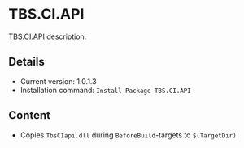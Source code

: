 TBS.CI.API
===

[TBS.CI.API] description.

Details
---
  - Current version: 1.0.1.3
  - Installation command: ``Install-Package TBS.CI.API``

Content
---
  - Copies ``TbsCIapi.dll`` during ``BeforeBuild``-targets to ``$(TargetDir)``

[TBS.CI.API]:  http://www.tbsdtv.com/